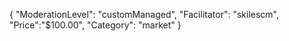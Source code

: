{
"ModerationLevel": "customManaged",
"Facilitator": "skilescm",
"Price":"$100.00",
"Category": "market"
}
